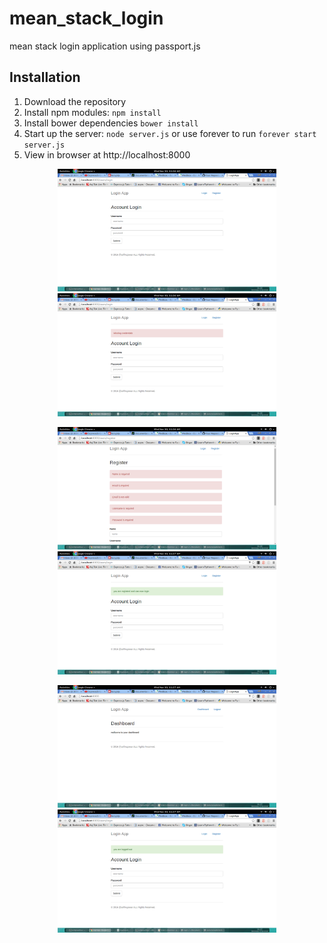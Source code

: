 # mean_stack_login
mean stack login application using passport.js 

## Installation
1. Download the repository
2. Install npm modules: `npm install`
3. Install bower dependencies `bower install`
4. Start up the server: `node server.js` or use forever to run `forever start server.js`
5. View in browser at http://localhost:8000

<p align="center">
  <img src="https://github.com/mujawar/mean_stack_login/blob/master/pics/Screenshot%20from%202016-11-30%2011:26:34.png" width="350"/>
  <img src="https://github.com/mujawar/mean_stack_login/blob/master/pics/Screenshot%20from%202016-11-30%2011:26:40.png" width="350"/>
</p>
<p align="center">
  <img src="https://github.com/mujawar/mean_stack_login/blob/master/pics/Screenshot%20from%202016-11-30%2011:26:57.png" width="350"/>
  <img src="https://github.com/mujawar/mean_stack_login/blob/master/pics/Screenshot%20from%202016-11-30%2011:27:15.png" width="350"/>
</p>
<p align="center">
  <img src="https://github.com/mujawar/mean_stack_login/blob/master/pics/Screenshot%20from%202016-11-30%2011:27:36.png" width="350"/>
  <img src="https://github.com/mujawar/mean_stack_login/blob/master/pics/Screenshot%20from%202016-11-30%2011:27:43.png" width="350"/>
</p>
